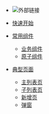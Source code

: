 * [](图片链接)![外部链接](https://bucket-meross-static.meross.com/meross/production/staticfile/image/2023/10/25/zhaochuanlin/540.png)

* [快速开始](fast-start/index.md)
* [常用组件](ui-examples/pages/app-select.md)
  * [业务组件]()
  * [原子组件]()
* [典型页面](page-examples/pages/list-child.md)
  * [主列表页](page-examples/pages/list-main.md)
  * [子列表页](page-examples/pages/list-child.md)
  * [新增页](page-examples/pages/add.md)
  * [弹窗](page-examples/pages/dialog.md)